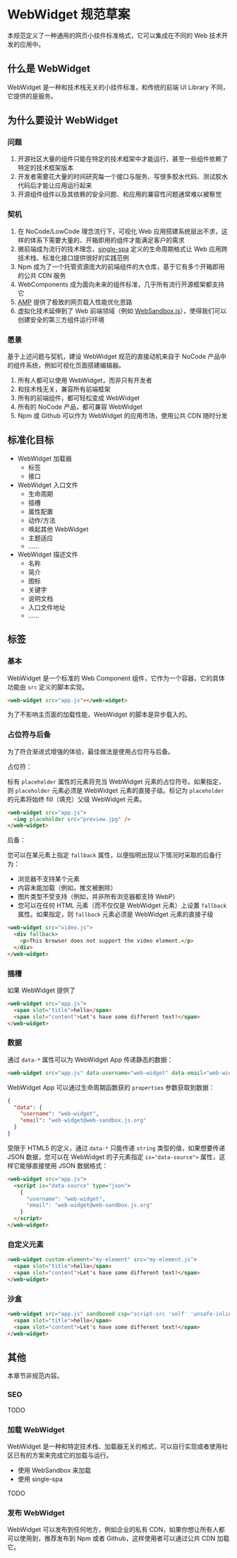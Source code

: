 # WebWidget 规范草案

本规范定义了一种通用的网页小挂件标准格式，它可以集成在不同的 Web 技术开发的应用中。

## 什么是 WebWidget

WebWidget 是一种和技术栈无关的小挂件标准，和传统的前端 UI Library 不同，它提供的是服务。

## 为什么要设计 WebWidget

### 问题

1. 开源社区大量的组件只能在特定的技术框架中才能运行，甚至一些组件依赖了特定的技术框架版本
2. 开发者需要花大量的时间研究每一个接口与服务、写很多胶水代码、测试胶水代码后才能让应用运行起来
3. 开源组件组件以及其依赖的安全问题、和应用的兼容性问题通常难以被察觉

### 契机

1. 在 NoCode/LowCode 理念流行下，可视化 Web 应用搭建系统层出不求，这样的体系下需要大量的、开箱即用的组件才能满足客户的需求
2. 微前端成为流行的技术理念，[single-spa](https://single-spa.js.org/) 定义的生命周期格式让 Web 应用跨技术栈、标准化接口提供很好的实践范例
3. Npm 成为了一个托管资源庞大的前端组件的大仓库，基于它有多个开箱即用的公共 CDN 服务
4. WebComponents 成为面向未来的组件标准，几乎所有流行开源框架都支持它
5. [AMP](https://amp.dev) 提供了极致的网页载入性能优化思路
6. 虚拟化技术延伸到了 Web 前端领域（例如 [WebSandbox.js](https://web-sandbox.js.org)），使得我们可以创建安全的第三方组件运行环境

### 愿景

基于上述问题与契机，建设 WebWidget 规范的直接动机来自于 NoCode 产品中的组件系统，例如可视化页面搭建编辑器。

1. 所有人都可以使用 WebWidget，而非只有开发者
2. 和技术栈无关，兼容所有前端框架
3. 所有的前端组件，都可轻松变成 WebWidget
4. 所有的 NoCode 产品，都可兼容 WebWidget
5. Npm 或 Github 可以作为 WebWidget 的应用市场，使用公共 CDN 随时分发

## 标准化目标

* WebWidget 加载器
  * 标签
  * 接口
* WebWidget 入口文件
  * 生命周期
  * 插槽
  * 属性配置
  * 动作/方法
  * 唤起其他 WebWidget
  * 主题适应
  * ……
* WebWidget 描述文件
  * 名称
  * 简介
  * 图标
  * 关键字
  * 说明文档
  * 入口文件地址
  * ……


## 标签

### 基本

WebWidget 是一个标准的 Web Component 组件，它作为一个容器，它的具体功能由 `src` 定义的脚本实现。

```html
<web-widget src="app.js"></web-widget>
```

为了不影响主页面的加载性能，WebWidget 的脚本是异步载入的。

### 占位符与后备

为了符合渐进式增强的体验，最佳做法是使用占位符与后备。

占位符：

标有 `placeholder` 属性的元素将充当 WebWidget 元素的占位符号。如果指定，则 `placeholder` 元素必须是 WebWidget 元素的直接子级。标记为 `placeholder` 的元素将始终 fill（填充）父级 WebWidget 元素。

```html
<web-widget src="app.js">
  <img placeholder src="preview.jpg" />
</web-widget>
```

后备：

您可以在某元素上指定 `fallback` 属性，以便指明出现以下情况时采取的后备行为：

* 浏览器不支持某个元素
* 内容未能加载（例如，推文被删除）
* 图片类型不受支持（例如，并非所有浏览器都支持 WebP）
* 您可以在任何 HTML 元素（而不仅仅是 WebWidget 元素）上设置 `fallback` 属性。如果指定，则 `fallback` 元素必须是 WebWidget 元素的直接子级

```html
<web-widget src="video.js">
  <div fallback>
    <p>This browser does not support the video element.</p>
  </div>
</web-widget>
```

### 插槽

如果 WebWidget 提供了

```html
<web-widget src="app.js">
  <span slot="title">hello</span>
  <span slot="content">Let's have some different text!</span>
</web-widget>
```

### 数据

通过 `data-*` 属性可以为 WebWidget App 传递静态的数据：

```html
<web-widget src="app.js" data-username="web-widget" data-email="web-widget@web-sandbox.js.org"></web-widget>
```

WebWidget App 可以通过生命周期函数获的 `properties` 参数获取到数据：

```json
{
  "data": {
    "username": "web-widget",
    "email": "web-widget@web-sandbox.js.org"
  }
}
```

受限于 HTML5 的定义，通过 `data-*` 只能传递 `string` 类型的值，如果想要传递 JSON 数据，您可以在 WebWidget 的子元素指定 `is="data-source">` 属性，这样它能够直接使用 JSON 数据格式：

```html
<web-widget src="app.js">
  <script is="data-source" type="json">
    {
      "username": "web-widget",
      "email": "web-widget@web-sandbox.js.org"
    }
  </script>
</web-widget>
```

### 自定义元素

```html
<web-widget custom-element="my-element" src="my-element.js">
  <span slot="title">hello</span>
  <span slot="content">Let's have some different text!</span>
</web-widget>
```

### 沙盒

```html
<web-widget src="app.js" sandboxed csp="script-src 'self' 'unsafe-inline' 'unsafe-eval' cdn.jsdelivr.net;">
  <span slot="title">hello</span>
  <span slot="content">Let's have some different text!</span>
</web-widget>
```


## 其他

本章节非规范内容。

### SEO

TODO

### 加载 WebWidget

WebWidget 是一种和特定技术栈、加载器无关的格式，可以自行实现或者使用社区已有的方案来完成它的加载与运行。

* 使用 WebSandbox 来加载
* 使用 single-spa

TODO

### 发布 WebWidget

WebWidget 可以发布到任何地方，例如企业的私有 CDN，如果你想让所有人都可以使用到，推荐发布到 Npm 或者 Github，这样使用者可以通过公共 CDN 加载它。 
